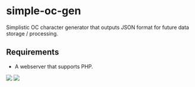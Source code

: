 # simple-oc-gen
 Simplistic OC character generator that outputs JSON format for future data storage / processing.

## Requirements

- A webserver that supports PHP.

![](https://i.imgur.com/Lp5Irwr.png)
![](https://i.imgur.com/7LCeYoL.png)
